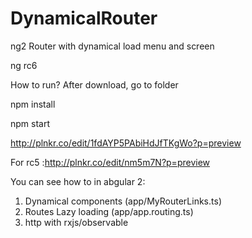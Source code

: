 # DynamicalRouter
ng2 Router with dynamical load menu and screen

ng rc6

How to run?
After download, go to folder

npm install

npm start

 http://plnkr.co/edit/1fdAYP5PAbiHdJfTKgWo?p=preview
 
 
For rc5 :http://plnkr.co/edit/nm5m7N?p=preview


You can see how to in abgular 2:
1. Dynamical components (app/MyRouterLinks.ts)
2. Routes Lazy loading (app/app.routing.ts)
3. http with rxjs/observable 



